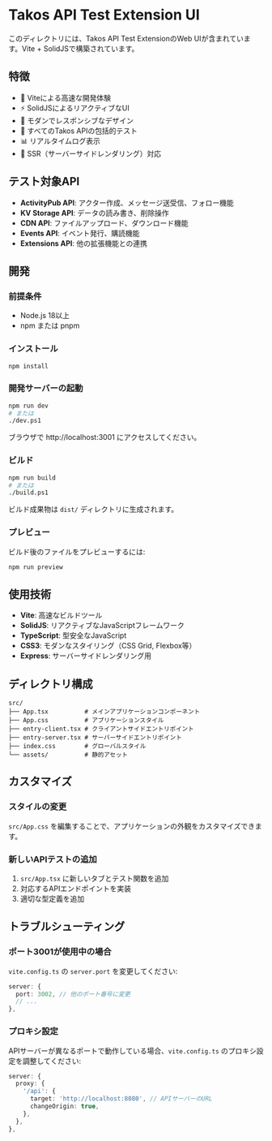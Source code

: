 # Takos API Test Extension UI

このディレクトリには、Takos API Test ExtensionのWeb UIが含まれています。Vite + SolidJSで構築されています。

## 特徴

- 🚀 Viteによる高速な開発体験
- ⚡ SolidJSによるリアクティブなUI
- 🎨 モダンでレスポンシブなデザイン
- 🧪 すべてのTakos APIの包括的テスト
- 📊 リアルタイムログ表示
- 🔄 SSR（サーバーサイドレンダリング）対応

## テスト対象API

- **ActivityPub API**: アクター作成、メッセージ送受信、フォロー機能
- **KV Storage API**: データの読み書き、削除操作
- **CDN API**: ファイルアップロード、ダウンロード機能
- **Events API**: イベント発行、購読機能
- **Extensions API**: 他の拡張機能との連携

## 開発

### 前提条件

- Node.js 18以上
- npm または pnpm

### インストール

```bash
npm install
```

### 開発サーバーの起動

```bash
npm run dev
# または
./dev.ps1
```

ブラウザで http://localhost:3001 にアクセスしてください。

### ビルド

```bash
npm run build
# または
./build.ps1
```

ビルド成果物は `dist/` ディレクトリに生成されます。

### プレビュー

ビルド後のファイルをプレビューするには:

```bash
npm run preview
```

## 使用技術

- **Vite**: 高速なビルドツール
- **SolidJS**: リアクティブなJavaScriptフレームワーク
- **TypeScript**: 型安全なJavaScript
- **CSS3**: モダンなスタイリング（CSS Grid, Flexbox等）
- **Express**: サーバーサイドレンダリング用

## ディレクトリ構成

```
src/
├── App.tsx          # メインアプリケーションコンポーネント
├── App.css          # アプリケーションスタイル
├── entry-client.tsx # クライアントサイドエントリポイント
├── entry-server.tsx # サーバーサイドエントリポイント
├── index.css        # グローバルスタイル
└── assets/          # 静的アセット
```

## カスタマイズ

### スタイルの変更

`src/App.css` を編集することで、アプリケーションの外観をカスタマイズできます。

### 新しいAPIテストの追加

1. `src/App.tsx` に新しいタブとテスト関数を追加
2. 対応するAPIエンドポイントを実装
3. 適切な型定義を追加

## トラブルシューティング

### ポート3001が使用中の場合

`vite.config.ts` の `server.port` を変更してください:

```typescript
server: {
  port: 3002, // 他のポート番号に変更
  // ...
},
```

### プロキシ設定

APIサーバーが異なるポートで動作している場合、`vite.config.ts` のプロキシ設定を調整してください:

```typescript
server: {
  proxy: {
    '/api': {
      target: 'http://localhost:8080', // APIサーバーのURL
      changeOrigin: true,
    },
  },
},
```
